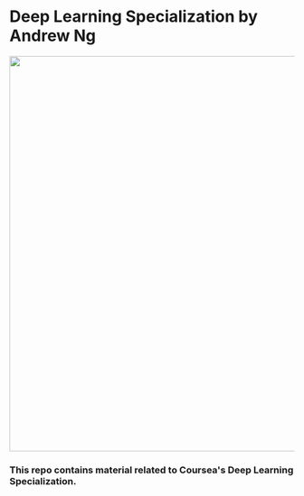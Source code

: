 # Deep Learning Specialization by Andrew Ng

<img width="700" src="https://github.com/AliBaheri/Deep-Learning-AndrewNg/blob/master/Intro-DLI_Logo-Mobile-297%402x.png"> 

### This repo contains material related to Coursea's Deep Learning Specialization.
